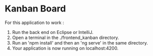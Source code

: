 # Kanban Board

For this application to work :
1. Run the back end on Eclipse or IntelliJ.
2. Open a terminal in the ./frontend_kanban directory.
3. Run an 'npm install' and then an 'ng serve' in the same directory.
4. Your application is now running on localhost:4200.
